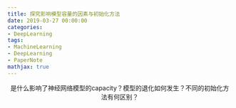 ```yaml
---
title: 探究影响模型容量的因素与初始化方法
date: 2019-03-27 00:00:00
categories:
- DeepLearning
tags:
- MachineLearning
- DeepLearning
- PaperNote
mathjax: true
---
```


<center>是什么影响了神经网络模型的capacity？模型的退化如何发生？不同的初始化方法有何区别？</center>

<!-- more -->


